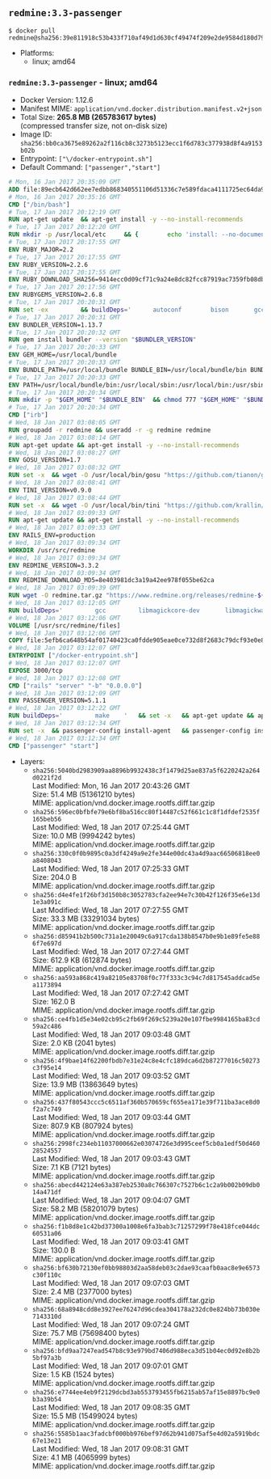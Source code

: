 ## `redmine:3.3-passenger`

```console
$ docker pull redmine@sha256:39e811918c53b433f710af49d1d630cf49474f209e2de9584d180d791de323a5
```

-	Platforms:
	-	linux; amd64

### `redmine:3.3-passenger` - linux; amd64

-	Docker Version: 1.12.6
-	Manifest MIME: `application/vnd.docker.distribution.manifest.v2+json`
-	Total Size: **265.8 MB (265783617 bytes)**  
	(compressed transfer size, not on-disk size)
-	Image ID: `sha256:bb0ca3675e89262a2f116cb8c3273b5123ecc1f6d783c377938d8f4a9153b02b`
-	Entrypoint: `["\/docker-entrypoint.sh"]`
-	Default Command: `["passenger","start"]`

```dockerfile
# Mon, 16 Jan 2017 20:35:09 GMT
ADD file:89ecb642d662ee7edbb868340551106d51336c7e589fdaca4111725ec64da957 in / 
# Mon, 16 Jan 2017 20:35:16 GMT
CMD ["/bin/bash"]
# Tue, 17 Jan 2017 20:12:19 GMT
RUN apt-get update 	&& apt-get install -y --no-install-recommends 		bzip2 		ca-certificates 		libffi-dev 		libgdbm3 		libssl-dev 		libyaml-dev 		procps 		zlib1g-dev 	&& rm -rf /var/lib/apt/lists/*
# Tue, 17 Jan 2017 20:12:20 GMT
RUN mkdir -p /usr/local/etc 	&& { 		echo 'install: --no-document'; 		echo 'update: --no-document'; 	} >> /usr/local/etc/gemrc
# Tue, 17 Jan 2017 20:17:55 GMT
ENV RUBY_MAJOR=2.2
# Tue, 17 Jan 2017 20:17:55 GMT
ENV RUBY_VERSION=2.2.6
# Tue, 17 Jan 2017 20:17:55 GMT
ENV RUBY_DOWNLOAD_SHA256=9414ecc0d09cf71c9a24e8dc82fcc87919ac7359fb08db2791d6c32bfd157339
# Tue, 17 Jan 2017 20:17:56 GMT
ENV RUBYGEMS_VERSION=2.6.8
# Tue, 17 Jan 2017 20:20:31 GMT
RUN set -ex 		&& buildDeps=' 		autoconf 		bison 		gcc 		libbz2-dev 		libgdbm-dev 		libglib2.0-dev 		libncurses-dev 		libreadline-dev 		libxml2-dev 		libxslt-dev 		make 		ruby 		wget 		xz-utils 	' 	&& apt-get update 	&& apt-get install -y --no-install-recommends $buildDeps 	&& rm -rf /var/lib/apt/lists/* 		&& wget -O ruby.tar.xz "https://cache.ruby-lang.org/pub/ruby/${RUBY_MAJOR%-rc}/ruby-$RUBY_VERSION.tar.xz" 	&& echo "$RUBY_DOWNLOAD_SHA256 *ruby.tar.xz" | sha256sum -c - 		&& mkdir -p /usr/src/ruby 	&& tar -xJf ruby.tar.xz -C /usr/src/ruby --strip-components=1 	&& rm ruby.tar.xz 		&& cd /usr/src/ruby 		&& { 		echo '#define ENABLE_PATH_CHECK 0'; 		echo; 		cat file.c; 	} > file.c.new 	&& mv file.c.new file.c 		&& autoconf 	&& ./configure --disable-install-doc --enable-shared 	&& make -j"$(nproc)" 	&& make install 		&& apt-get purge -y --auto-remove $buildDeps 	&& cd / 	&& rm -r /usr/src/ruby 		&& gem update --system "$RUBYGEMS_VERSION"
# Tue, 17 Jan 2017 20:20:31 GMT
ENV BUNDLER_VERSION=1.13.7
# Tue, 17 Jan 2017 20:20:32 GMT
RUN gem install bundler --version "$BUNDLER_VERSION"
# Tue, 17 Jan 2017 20:20:33 GMT
ENV GEM_HOME=/usr/local/bundle
# Tue, 17 Jan 2017 20:20:33 GMT
ENV BUNDLE_PATH=/usr/local/bundle BUNDLE_BIN=/usr/local/bundle/bin BUNDLE_SILENCE_ROOT_WARNING=1 BUNDLE_APP_CONFIG=/usr/local/bundle
# Tue, 17 Jan 2017 20:20:33 GMT
ENV PATH=/usr/local/bundle/bin:/usr/local/sbin:/usr/local/bin:/usr/sbin:/usr/bin:/sbin:/bin
# Tue, 17 Jan 2017 20:20:34 GMT
RUN mkdir -p "$GEM_HOME" "$BUNDLE_BIN" 	&& chmod 777 "$GEM_HOME" "$BUNDLE_BIN"
# Tue, 17 Jan 2017 20:20:34 GMT
CMD ["irb"]
# Wed, 18 Jan 2017 03:08:05 GMT
RUN groupadd -r redmine && useradd -r -g redmine redmine
# Wed, 18 Jan 2017 03:08:14 GMT
RUN apt-get update && apt-get install -y --no-install-recommends 		ca-certificates 		wget 	&& rm -rf /var/lib/apt/lists/*
# Wed, 18 Jan 2017 03:08:27 GMT
ENV GOSU_VERSION=1.7
# Wed, 18 Jan 2017 03:08:32 GMT
RUN set -x 	&& wget -O /usr/local/bin/gosu "https://github.com/tianon/gosu/releases/download/$GOSU_VERSION/gosu-$(dpkg --print-architecture)" 	&& wget -O /usr/local/bin/gosu.asc "https://github.com/tianon/gosu/releases/download/$GOSU_VERSION/gosu-$(dpkg --print-architecture).asc" 	&& export GNUPGHOME="$(mktemp -d)" 	&& gpg --keyserver ha.pool.sks-keyservers.net --recv-keys B42F6819007F00F88E364FD4036A9C25BF357DD4 	&& gpg --batch --verify /usr/local/bin/gosu.asc /usr/local/bin/gosu 	&& rm -r "$GNUPGHOME" /usr/local/bin/gosu.asc 	&& chmod +x /usr/local/bin/gosu 	&& gosu nobody true
# Wed, 18 Jan 2017 03:08:41 GMT
ENV TINI_VERSION=v0.9.0
# Wed, 18 Jan 2017 03:08:44 GMT
RUN set -x 	&& wget -O /usr/local/bin/tini "https://github.com/krallin/tini/releases/download/$TINI_VERSION/tini" 	&& wget -O /usr/local/bin/tini.asc "https://github.com/krallin/tini/releases/download/$TINI_VERSION/tini.asc" 	&& export GNUPGHOME="$(mktemp -d)" 	&& gpg --keyserver ha.pool.sks-keyservers.net --recv-keys 6380DC428747F6C393FEACA59A84159D7001A4E5 	&& gpg --batch --verify /usr/local/bin/tini.asc /usr/local/bin/tini 	&& rm -r "$GNUPGHOME" /usr/local/bin/tini.asc 	&& chmod +x /usr/local/bin/tini 	&& tini -h
# Wed, 18 Jan 2017 03:09:33 GMT
RUN apt-get update && apt-get install -y --no-install-recommends 		imagemagick 		libmysqlclient18 		libpq5 		libsqlite3-0 				bzr 		git 		mercurial 		openssh-client 		subversion 	&& rm -rf /var/lib/apt/lists/*
# Wed, 18 Jan 2017 03:09:33 GMT
ENV RAILS_ENV=production
# Wed, 18 Jan 2017 03:09:34 GMT
WORKDIR /usr/src/redmine
# Wed, 18 Jan 2017 03:09:34 GMT
ENV REDMINE_VERSION=3.3.2
# Wed, 18 Jan 2017 03:09:34 GMT
ENV REDMINE_DOWNLOAD_MD5=8e403981dc3a19a42ee978f055be62ca
# Wed, 18 Jan 2017 03:09:39 GMT
RUN wget -O redmine.tar.gz "https://www.redmine.org/releases/redmine-${REDMINE_VERSION}.tar.gz" 	&& echo "$REDMINE_DOWNLOAD_MD5 redmine.tar.gz" | md5sum -c - 	&& tar -xvf redmine.tar.gz --strip-components=1 	&& rm redmine.tar.gz files/delete.me log/delete.me 	&& mkdir -p tmp/pdf public/plugin_assets 	&& chown -R redmine:redmine ./
# Wed, 18 Jan 2017 03:12:05 GMT
RUN buildDeps=' 		gcc 		libmagickcore-dev 		libmagickwand-dev 		libmysqlclient-dev 		libpq-dev 		libsqlite3-dev 		make 		patch 	' 	&& set -ex 	&& apt-get update && apt-get install -y $buildDeps --no-install-recommends 	&& rm -rf /var/lib/apt/lists/* 	&& bundle install --without development test 	&& for adapter in mysql2 postgresql sqlite3; do 		echo "$RAILS_ENV:" > ./config/database.yml; 		echo "  adapter: $adapter" >> ./config/database.yml; 		bundle install --without development test; 	done 	&& rm ./config/database.yml 	&& apt-get purge -y --auto-remove $buildDeps
# Wed, 18 Jan 2017 03:12:06 GMT
VOLUME [/usr/src/redmine/files]
# Wed, 18 Jan 2017 03:12:06 GMT
COPY file:5efb6ca648b54af01740423ca0fdde905eae0ce732d8f2683c79dcf93e0e86c5 in / 
# Wed, 18 Jan 2017 03:12:07 GMT
ENTRYPOINT ["/docker-entrypoint.sh"]
# Wed, 18 Jan 2017 03:12:07 GMT
EXPOSE 3000/tcp
# Wed, 18 Jan 2017 03:12:08 GMT
CMD ["rails" "server" "-b" "0.0.0.0"]
# Wed, 18 Jan 2017 03:12:09 GMT
ENV PASSENGER_VERSION=5.1.1
# Wed, 18 Jan 2017 03:12:22 GMT
RUN buildDeps=' 		make 	' 	&& set -x 	&& apt-get update && apt-get install -y --no-install-recommends $buildDeps && rm -rf /var/lib/apt/lists/* 	&& gem install passenger --version "$PASSENGER_VERSION" 	&& apt-get purge -y --auto-remove $buildDeps
# Wed, 18 Jan 2017 03:12:34 GMT
RUN set -x 	&& passenger-config install-agent 	&& passenger-config install-standalone-runtime
# Wed, 18 Jan 2017 03:12:34 GMT
CMD ["passenger" "start"]
```

-	Layers:
	-	`sha256:5040bd2983909aa8896b9932438c3f1479d25ae837a5f6220242a264d0221f2d`  
		Last Modified: Mon, 16 Jan 2017 20:43:26 GMT  
		Size: 51.4 MB (51361210 bytes)  
		MIME: application/vnd.docker.image.rootfs.diff.tar.gzip
	-	`sha256:596ec0bfbfe79e6bf8ba516cc80f14487c52f661c1c8f1dfdef2535f165beb56`  
		Last Modified: Wed, 18 Jan 2017 07:25:44 GMT  
		Size: 10.0 MB (9994242 bytes)  
		MIME: application/vnd.docker.image.rootfs.diff.tar.gzip
	-	`sha256:330c0f0b9895c0a3df4249a9e2fe344e00dc43a4d9aac66506818ee0a8408043`  
		Last Modified: Wed, 18 Jan 2017 07:25:33 GMT  
		Size: 204.0 B  
		MIME: application/vnd.docker.image.rootfs.diff.tar.gzip
	-	`sha256:d4e4fe1f26bf3d150b8c3052783cfa2ee94e7c30b42f126f35e6e13d1e3a091c`  
		Last Modified: Wed, 18 Jan 2017 07:27:55 GMT  
		Size: 33.3 MB (33291034 bytes)  
		MIME: application/vnd.docker.image.rootfs.diff.tar.gzip
	-	`sha256:d85941b2b500c731a1e20049c6a917cda138b8547b0e9b1e89fe5e886f7e697d`  
		Last Modified: Wed, 18 Jan 2017 07:27:44 GMT  
		Size: 612.9 KB (612874 bytes)  
		MIME: application/vnd.docker.image.rootfs.diff.tar.gzip
	-	`sha256:aa593a868c419a82105e83708f0c77f333c3c94c7d817545addcad5ea1173894`  
		Last Modified: Wed, 18 Jan 2017 07:27:42 GMT  
		Size: 162.0 B  
		MIME: application/vnd.docker.image.rootfs.diff.tar.gzip
	-	`sha256:ce4fb1d5e34e02cb95c2fb69f269c5239a20e107fbe9984165ba83cd59a2c486`  
		Last Modified: Wed, 18 Jan 2017 09:03:48 GMT  
		Size: 2.0 KB (2041 bytes)  
		MIME: application/vnd.docker.image.rootfs.diff.tar.gzip
	-	`sha256:4f9bae14f62200fbdb7e31e24c8e4cfc189dca6d2b87277016c50273c3f95e14`  
		Last Modified: Wed, 18 Jan 2017 09:03:52 GMT  
		Size: 13.9 MB (13863649 bytes)  
		MIME: application/vnd.docker.image.rootfs.diff.tar.gzip
	-	`sha256:437f80543ccc5c6511af360b570659cf655ea171e39f711ba3ace8d0f2a7c749`  
		Last Modified: Wed, 18 Jan 2017 09:03:44 GMT  
		Size: 807.9 KB (807924 bytes)  
		MIME: application/vnd.docker.image.rootfs.diff.tar.gzip
	-	`sha256:2998fc234eb11037000662e03074726e3d995ceef5cb0a1edf50d46028524557`  
		Last Modified: Wed, 18 Jan 2017 09:03:43 GMT  
		Size: 7.1 KB (7121 bytes)  
		MIME: application/vnd.docker.image.rootfs.diff.tar.gzip
	-	`sha256:abecd442124e63a387eb2530a8c766307c7527b6c1c2a9b002b09db014a471df`  
		Last Modified: Wed, 18 Jan 2017 09:04:07 GMT  
		Size: 58.2 MB (58201079 bytes)  
		MIME: application/vnd.docker.image.rootfs.diff.tar.gzip
	-	`sha256:f1b8d8e1c42bd37300a1008e6fa3bab3c71257299f78e418fce044dc60531a06`  
		Last Modified: Wed, 18 Jan 2017 09:03:41 GMT  
		Size: 130.0 B  
		MIME: application/vnd.docker.image.rootfs.diff.tar.gzip
	-	`sha256:bf630b72130ef0bb98803d2aa58deb03c2dae93caafb0aac8e9e6573c30f110c`  
		Last Modified: Wed, 18 Jan 2017 09:07:03 GMT  
		Size: 2.4 MB (2377000 bytes)  
		MIME: application/vnd.docker.image.rootfs.diff.tar.gzip
	-	`sha256:68a8948cdd8e3927ee76247d96cdea304178a232dc0e824bb73b030e7143310d`  
		Last Modified: Wed, 18 Jan 2017 09:07:24 GMT  
		Size: 75.7 MB (75698400 bytes)  
		MIME: application/vnd.docker.image.rootfs.diff.tar.gzip
	-	`sha256:bfd9aa7247ead547b8c93e979bd7406d988eca3d51b04ec0d92e8b2b5bf97a3b`  
		Last Modified: Wed, 18 Jan 2017 09:07:01 GMT  
		Size: 1.5 KB (1524 bytes)  
		MIME: application/vnd.docker.image.rootfs.diff.tar.gzip
	-	`sha256:e7744ee4eb9f2129dcbd3ab553793455fb6215ab57af15e8897bc9e0b3a39b54`  
		Last Modified: Wed, 18 Jan 2017 09:08:35 GMT  
		Size: 15.5 MB (15499024 bytes)  
		MIME: application/vnd.docker.image.rootfs.diff.tar.gzip
	-	`sha256:5585b1aac3fadcbf000bb976bef97d62b941d075af5e4d02a5919bdc67e13e21`  
		Last Modified: Wed, 18 Jan 2017 09:08:31 GMT  
		Size: 4.1 MB (4065999 bytes)  
		MIME: application/vnd.docker.image.rootfs.diff.tar.gzip

